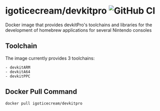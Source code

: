 # igoticecream/devkitpro ![GitHub CI](https://github.com/igoticecream/devkitpro/workflows/CI/badge.svg)
Docker image that provides devkitPro's toolchains and libraries for the development of homebrew applications for several Nintendo consoles

## Toolchain
The image currently provides 3 toolchains:

    - devkitARM
    - devkitA64
    - devkitPPC

## Docker Pull Command
```
docker pull igoticecream/devkitpro
```
